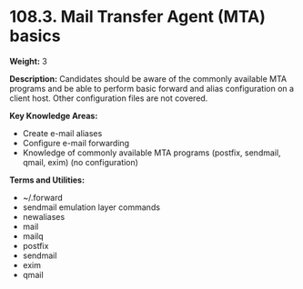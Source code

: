 # 108.3. Mail Transfer Agent \(MTA\) basics

**Weight:** 3

**Description:** Candidates should be aware of the commonly available MTA programs and be able to perform basic forward and alias configuration on a client host. Other configuration files are not covered.

**Key Knowledge Areas:**

* Create e-mail aliases
* Configure e-mail forwarding
* Knowledge of commonly available MTA programs \(postfix, sendmail, qmail, exim\) \(no configuration\)

**Terms and Utilities:**

* ~/.forward
* sendmail emulation layer commands
* newaliases
* mail
* mailq
* postfix
* sendmail
* exim
* qmail

